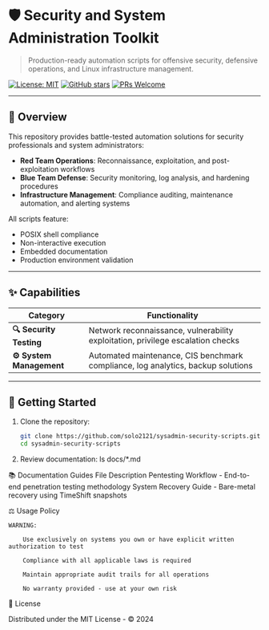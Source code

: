 # 🛡️ Security and System Administration Toolkit

> Production-ready automation scripts for offensive security, defensive operations, and Linux infrastructure management.

[![License: MIT](https://img.shields.io/badge/License-MIT-yellow.svg)](https://opensource.org/licenses/MIT)
[![GitHub stars](https://img.shields.io/github/stars/solo2121/sysadmin-security-scripts?style=social)](https://github.com/solo2121/sysadmin-security-scripts/stargazers)
[![PRs Welcome](https://img.shields.io/badge/PRs-welcome-brightgreen.svg)](https://github.com/solo2121/sysadmin-security-scripts/pulls)

---

## 📌 Overview

This repository provides battle-tested automation solutions for security professionals and system administrators:

- **Red Team Operations**: Reconnaissance, exploitation, and post-exploitation workflows
- **Blue Team Defense**: Security monitoring, log analysis, and hardening procedures
- **Infrastructure Management**: Compliance auditing, maintenance automation, and alerting systems

All scripts feature:
- POSIX shell compliance
- Non-interactive execution
- Embedded documentation
- Production environment validation

---

## ✨ Capabilities

| Category              | Functionality                                                                 |
|-----------------------|-------------------------------------------------------------------------------|
| **🔍 Security Testing** | Network reconnaissance, vulnerability exploitation, privilege escalation checks |
| **⚙️ System Management** | Automated maintenance, CIS benchmark compliance, log analytics, backup solutions |

---

## 🚀 Getting Started

1. Clone the repository:
   ```bash
   git clone https://github.com/solo2121/sysadmin-security-scripts.git
   cd sysadmin-security-scripts

2. Review documentation:
   ls docs/*.md

📚 Documentation Guides
File	Description
Pentesting Workflow - End-to-end penetration testing methodology
System Recovery Guide - Bare-metal recovery using TimeShift snapshots

⚖️ Usage Policy

    WARNING:

        Use exclusively on systems you own or have explicit written authorization to test

        Compliance with all applicable laws is required

        Maintain appropriate audit trails for all operations

        No warranty provided - use at your own risk

📄 License

Distributed under the MIT License - © 2024